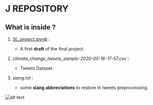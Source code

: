 # J REPOSITORY 

## What is inside ?

1. *[SL_project.ipynb](https://github.com/anilkeshwani/StatLearnProj/blob/master/Iason/SL_project.ipynb)* :
    - A first __draft__ of the final project.

2. *climate_change_tweets_sample-2020-05-16-17-57.csv* :
    - Tweets Dataset.
 
3. *slang.txt* :
    - some __slang abbreviations__ to restore in tweets preprocessing.

![alt text](https://images-na.ssl-images-amazon.com/images/I/41W8YHXvN%2BL._AC_.jpg)
